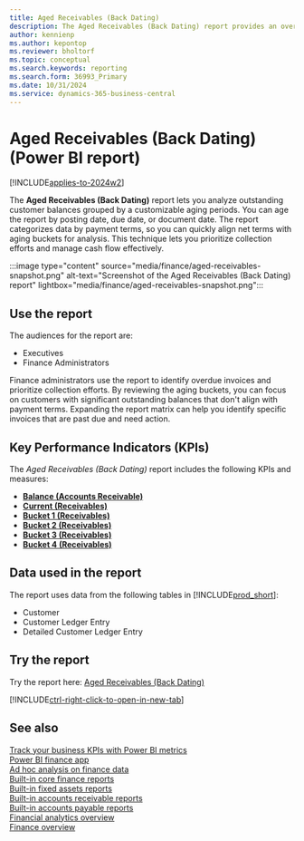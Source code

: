 ```yaml
---
title: Aged Receivables (Back Dating)
description: The Aged Receivables (Back Dating) report provides an overview of outstanding customer invoices categorized by payment terms and grouped into aging buckets.
author: kennienp
ms.author: kepontop
ms.reviewer: bholtorf
ms.topic: conceptual
ms.search.keywords: reporting
ms.search.form: 36993_Primary
ms.date: 10/31/2024
ms.service: dynamics-365-business-central
---
```


# Aged Receivables (Back Dating) (Power BI report)

[!INCLUDE[applies-to-2024w2](includes/applies-to-2024w2.md)]

The **Aged Receivables (Back Dating)** report lets you analyze outstanding customer balances grouped by a customizable aging periods. You can age the report by posting date, due date, or document date. The report categorizes data by payment terms, so you can quickly align net terms with aging buckets for analysis. This technique lets you prioritize collection efforts and manage cash flow effectively.

:::image type="content" source="media/finance/aged-receivables-snapshot.png" alt-text="Screenshot of the Aged Receivables (Back Dating) report" lightbox="media/finance/aged-receivables-snapshot.png":::

## Use the report

The audiences for the report are:

- Executives
- Finance Administrators

Finance administrators use the report to identify overdue invoices and prioritize collection efforts. By reviewing the aging buckets, you can focus on customers with significant outstanding balances that don't align with payment terms. Expanding the report matrix can help you identify specific invoices that are past due and need action.

## Key Performance Indicators (KPIs)

The *Aged Receivables (Back Dating)* report includes the following KPIs and measures: 

- [**Balance (Accounts Receivable)**](finance-powerbi-kpis.md#balance-accounts-receivable)
- [**Current (Receivables)**](finance-powerbi-kpis.md#current-receivables)
- [**Bucket 1 (Receivables)**](finance-powerbi-kpis.md#bucket-1-receivables)
- [**Bucket 2 (Receivables)**](finance-powerbi-kpis.md#bucket-2-receivables)
- [**Bucket 3 (Receivables)**](finance-powerbi-kpis.md#bucket-3-receivables)
- [**Bucket 4 (Receivables)**](finance-powerbi-kpis.md#bucket-4-receivables)


## Data used in the report

The report uses data from the following tables in [!INCLUDE[prod_short](includes/prod_short.md)]:

- Customer
- Customer Ledger Entry
- Detailed Customer Ledger Entry

## Try the report

Try the report here: [Aged Receivables (Back Dating)](https://businesscentral.dynamics.com?page=36993)

[!INCLUDE[ctrl-right-click-to-open-in-new-tab](includes/ctrl-right-click-to-open-in-new-tab.md)]

## See also

[Track your business KPIs with Power BI metrics](track-kpis-with-power-bi-metrics.md)  
[Power BI finance app](finance-powerbi-app.md)  
[Ad hoc analysis on finance data](ad-hoc-analysis-finance.md)  
[Built-in core finance reports](finance-reports.md)  
[Built-in fixed assets reports](fa-reports.md)  
[Built-in accounts receivable reports](receivables-reports.md)  
[Built-in accounts payable reports](payables-reports.md)  
[Financial analytics overview](bi.md)  
[Finance overview](finance.md)